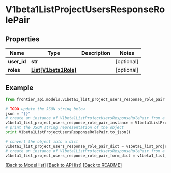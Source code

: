 # V1beta1ListProjectUsersResponseRolePair


## Properties
Name | Type | Description | Notes
------------ | ------------- | ------------- | -------------
**user_id** | **str** |  | [optional] 
**roles** | [**List[V1beta1Role]**](V1beta1Role.md) |  | [optional] 

## Example

```python
from frontier_api.models.v1beta1_list_project_users_response_role_pair import V1beta1ListProjectUsersResponseRolePair

# TODO update the JSON string below
json = "{}"
# create an instance of V1beta1ListProjectUsersResponseRolePair from a JSON string
v1beta1_list_project_users_response_role_pair_instance = V1beta1ListProjectUsersResponseRolePair.from_json(json)
# print the JSON string representation of the object
print V1beta1ListProjectUsersResponseRolePair.to_json()

# convert the object into a dict
v1beta1_list_project_users_response_role_pair_dict = v1beta1_list_project_users_response_role_pair_instance.to_dict()
# create an instance of V1beta1ListProjectUsersResponseRolePair from a dict
v1beta1_list_project_users_response_role_pair_form_dict = v1beta1_list_project_users_response_role_pair.from_dict(v1beta1_list_project_users_response_role_pair_dict)
```
[[Back to Model list]](../README.md#documentation-for-models) [[Back to API list]](../README.md#documentation-for-api-endpoints) [[Back to README]](../README.md)


